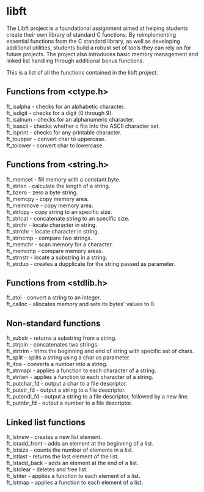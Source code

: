 # libft

The Libft project is a foundational assignment aimed at helping students create their own library of standard C functions. By reimplementing essential functions from the C standard library, as well as developing additional utilities, students build a robust set of tools they can rely on for future projects. The project also introduces basic memory management and linked list handling through additional bonus functions.

This is a list of all the functions contained in the libft project.

## Functions from <ctype.h>

ft_isalpha - checks for an alphabetic character.  
ft_isdigit - checks for a digit (0 through 9).  
ft_isalnum - checks for an alphanumeric character.  
ft_isascii - checks whether c fits into the ASCII character set.  
ft_isprint - checks for any printable character.  
ft_toupper - convert char to uppercase.  
ft_tolower - convert char to lowercase.  

## Functions from <string.h>

ft_memset - fill memory with a constant byte.  
ft_strlen - calculate the length of a string.  
ft_bzero - zero a byte string.  
ft_memcpy - copy memory area.  
ft_memmove - copy memory area.  
ft_strlcpy - copy string to an specific size.  
ft_strlcat - concatenate string to an specific size.  
ft_strchr - locate character in string.  
ft_strrchr - locate character in string.  
ft_strncmp - compare two strings.  
ft_memchr - scan memory for a character.  
ft_memcmp - compare memory areas.  
ft_strnstr - locate a substring in a string.  
ft_strdup - creates a dupplicate for the string passed as parameter.  

## Functions from <stdlib.h>

ft_atoi - convert a string to an integer.  
ft_calloc - allocates memory and sets its bytes' values to 0.  

## Non-standard functions

ft_substr - returns a substring from a string.  
ft_strjoin - concatenates two strings.  
ft_strtrim - trims the beginning and end of string with specific set of chars.  
ft_split - splits a string using a char as parameter.  
ft_itoa - converts a number into a string.  
ft_strmapi - applies a function to each character of a string.  
ft_striteri - applies a function to each character of a string.  
ft_putchar_fd - output a char to a file descriptor.  
ft_putstr_fd - output a string to a file descriptor.  
ft_putendl_fd - output a string to a file descriptor, followed by a new line.  
ft_putnbr_fd - output a number to a file descriptor.  

## Linked list functions

ft_lstnew - creates a new list element.  
ft_lstadd_front - adds an element at the beginning of a list.  
ft_lstsize - counts the number of elements in a list.  
ft_lstlast - returns the last element of the list.  
ft_lstadd_back - adds an element at the end of a list.  
ft_lstclear - deletes and free list.  
ft_lstiter - applies a function to each element of a list.  
ft_lstmap - applies a function to each element of a list.  
